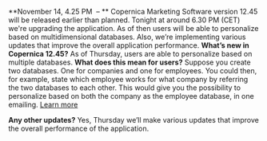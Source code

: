 **November 14, 4.25 PM  – **
Copernica Marketing Software version 12.45
will be released earlier than planned. Tonight at around 6.30 PM (CET)
we're upgrading the application. As of then users will be able to
personalize based on multidimensional databases. Also, we’re
implementing various updates that improve the overall application
performance.
**What’s new in Copernica 12.45?**
As of Thursday, users are able to personalize based on multiple
databases.
**What does this mean for users?**
Suppose you create two databases. One for companies and one for
employees. You could then, for example, state which employee works for
what company by referring the two databases to each other.
This would give you the possibility to personalize based on both the
company as the employee database, in one emailing.
[Learn more](./personalizing-using-multi-dimensional-databases.md)

**Any other updates?**
Yes, Thursday we’ll make various updates that improve the overall
performance of the application. 
